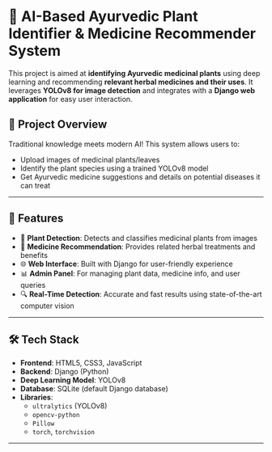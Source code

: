 # 🌿 AI-Based Ayurvedic Plant Identifier & Medicine Recommender System

This project is aimed at **identifying Ayurvedic medicinal plants** using deep learning and recommending **relevant herbal medicines and their uses**. It leverages **YOLOv8 for image detection** and integrates with a **Django web application** for easy user interaction.

## 🧠 Project Overview

Traditional knowledge meets modern AI! This system allows users to:
- Upload images of medicinal plants/leaves
- Identify the plant species using a trained YOLOv8 model
- Get Ayurvedic medicine suggestions and details on potential diseases it can treat

---

## 🚀 Features

- 🌿 **Plant Detection**: Detects and classifies medicinal plants from images
- 💊 **Medicine Recommendation**: Provides related herbal treatments and benefits
- 🌐 **Web Interface**: Built with Django for user-friendly experience
- 📊 **Admin Panel**: For managing plant data, medicine info, and user queries
- 🔍 **Real-Time Detection**: Accurate and fast results using state-of-the-art computer vision

---

## 🛠️ Tech Stack

- **Frontend**: HTML5, CSS3, JavaScript
- **Backend**: Django (Python)
- **Deep Learning Model**: YOLOv8
- **Database**: SQLite (default Django database)
- **Libraries**:
  - `ultralytics` (YOLOv8)
  - `opencv-python`
  - `Pillow`
  - `torch`, `torchvision`

---
